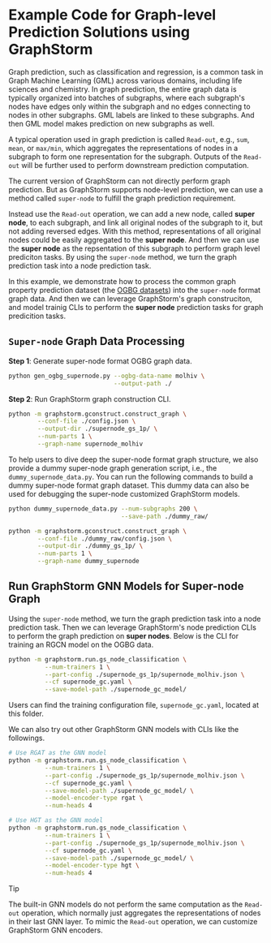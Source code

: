 # Example Code for Graph-level Prediction Solutions using GraphStorm
Graph prediction, such as classification and regression, is a common task in Graph Machine Learning (GML) across various domains, including life sciences and chemistry. In graph prediction, the entire graph data is typically organized into batches of subgraphs, where each subgraph's nodes have edges only within the subgraph and no edges connecting to nodes in other subgraphs. GML labels are linked to these subgraphs. And then GML model makes prediction on new subgraphs as well.

A typical operation used in graph prediction is called `Read-out`, e.g., `sum`, `mean`, or `max/min`, which aggregates the representations of nodes in a subgraph to form one representation for the subgraph. Outputs of the `Read-out` will be further used to perform downstream prediction computation.

The current version of GraphStorm can not directly perform graph prediction. But as GraphStorm supports node-level prediction, we can use a method called `super-node` to fulfill the graph prediction requirement.

Instead use the `Read-out` operation, we can add a new node, called **super node**, to each subgraph, and link all original nodes of the subgraph to it, but not adding reversed edges. With this method, representations of all original nodes could be easily aggregated to the **super node**. And then we can use the **super node** as the repsentation of this subgraph to perform graph level prediciton tasks. By using the `super-node` method, we turn the graph prediction task into a node prediction task.

In this example, we demonstrate how to process the common graph property prediction dataset (the [OGBG datasets](https://ogb.stanford.edu/docs/graphprop/)) into the `super-node` format graph data. And then we can leverage GraphStorm's graph construciton, and model trainig CLIs to perform the **super node** prediction tasks for graph predicition tasks.

## `Super-node` Graph Data Processing

**Step 1**: Generate super-node format OGBG graph data.
``` bash
python gen_ogbg_supernode.py --ogbg-data-name molhiv \
                             --output-path ./
```

**Step 2**: Run GraphStorm graph construction CLI.
``` bash
python -m graphstorm.gconstruct.construct_graph \
        --conf-file ./config.json \
        --output-dir ./supernode_gs_1p/ \
        --num-parts 1 \
        --graph-name supernode_molhiv
```

To help users to dive deep the super-node format graph structure, we also provide a dummy super-node graph generation script, i.e., the `dummy_supernode_data.py`. You can run the following commands to build a dummy super-node format graph dataset. This dummy data can also be used for debugging the super-node customized GraphStorm models.

``` bash
python dummy_supernode_data.py --num-subgraphs 200 \
                               --save-path ./dummy_raw/

python -m graphstorm.gconstruct.construct_graph \
        --conf-file ./dummy_raw/config.json \
        --output-dir ./dummy_gs_1p/ \
        --num-parts 1 \
        --graph-name dummy_supernode
```

## Run GraphStorm GNN Models for Super-node Graph

Using the `super-node` method, we turn the graph prediction task into a node prediction task. Then we can leverage GraphStorm's node prediction CLIs to perform the graph prediction on **super nodes**. Below is the CLI for training an RGCN model on the OGBG data.

``` bash
python -m graphstorm.run.gs_node_classification \
          --num-trainers 1 \
          --part-config ./supernode_gs_1p/supernode_molhiv.json \
          --cf supernode_gc.yaml \
          --save-model-path ./supernode_gc_model/
```

Users can find the training configuration file, `supernode_gc.yaml`, located at this folder.

We can also try out other GraphStorm GNN models with CLIs like the followings.

``` bash
# Use RGAT as the GNN model
python -m graphstorm.run.gs_node_classification \
          --num-trainers 1 \
          --part-config ./supernode_gs_1p/supernode_molhiv.json \
          --cf supernode_gc.yaml \
          --save-model-path ./supernode_gc_model/ \
          --model-encoder-type rgat \
          --num-heads 4
```

``` bash
# Use HGT as the GNN model
python -m graphstorm.run.gs_node_classification \
          --num-trainers 1 \
          --part-config ./supernode_gs_1p/supernode_molhiv.json \
          --cf supernode_gc.yaml \
          --save-model-path ./supernode_gc_model/ \
          --model-encoder-type hgt \
          --num-heads 4
```

> [!TIP]
> The built-in GNN models do not perform the same computation as the `Read-out` operation, which normally just aggregates the representations of nodes in their last GNN layer. To mimic the `Read-out` operation, we can customize GraphStorm GNN encoders. 